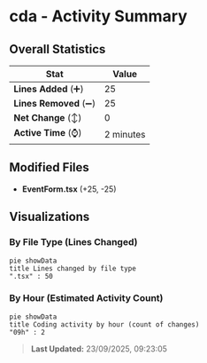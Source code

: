 # cda - Activity Summary 

## Overall Statistics

| Stat                   | Value                                                             |
| ---------------------- | ----------------------------------------------------------------- |
| **Lines Added** (➕)   | 25                                          |
| **Lines Removed** (➖) | 25                                        |
| **Net Change** (↕)    | 0                |
| **Active Time** (⌚)   | 2 minutes |


## Modified Files
- **EventForm.tsx** (+25, -25)

## Visualizations

### By File Type (Lines Changed)

```mermaid
pie showData
title Lines changed by file type
".tsx" : 50
```

### By Hour (Estimated Activity Count)

```mermaid
pie showData
title Coding activity by hour (count of changes)
"09h" : 2
```


> **Last Updated:** 23/09/2025, 09:23:05